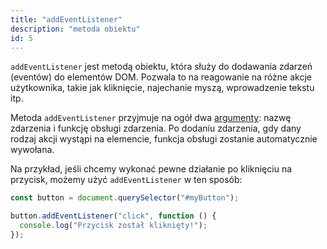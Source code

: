 ```yaml
---
title: "addEventListener"
description: "metoda obiektu"
id: 5
---
```


`addEventListener` jest metodą obiektu, która służy do dodawania zdarzeń (eventów) do elementów DOM. Pozwala to na reagowanie na różne akcje użytkownika, takie jak kliknięcie, najechanie myszą, wprowadzenie tekstu itp.

Metoda `addEventListener` przyjmuje na ogół dwa <a href="/glossary/argument" target="_blank">argumenty</a>: nazwę zdarzenia i funkcję obsługi zdarzenia. Po dodaniu zdarzenia, gdy dany rodzaj akcji wystąpi na elemencie, funkcja obsługi zostanie automatycznie wywołana.

Na przykład, jeśli chcemy wykonać pewne działanie po kliknięciu na przycisk, możemy użyć `addEventListener` w ten sposób:

```js
const button = document.querySelector("#myButton");

button.addEventListener("click", function () {
  console.log("Przycisk został kliknięty!");
});
```
